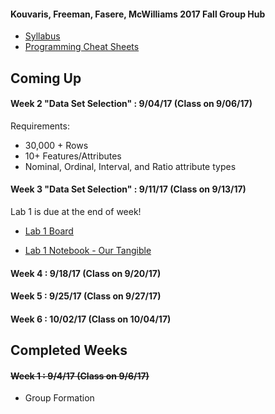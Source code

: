 #### Kouvaris, Freeman, Fasere, McWilliams 2017 Fall Group Hub

* [Syllabus](https://github.com/htpeter/pdti_DataMining/blob/master/Course%20Materials/Syllabus.pdf)
* [Programming Cheat Sheets]()

## Coming Up

#### Week 2 "Data Set Selection" : 9/04/17 (Class on 9/06/17)

Requirements:
* 30,000 + Rows
* 10+ Features/Attributes
* Nominal, Ordinal, Interval, and Ratio attribute types

#### Week 3 "Data Set Selection" : 9/11/17 (Class on 9/13/17)

Lab 1 is due at the end of week!

* [Lab 1 Board](https://github.com/htpeter/pdti_DataMining/projects/1)

* [Lab 1 Notebook - Our Tangible](https://github.com/htpeter/pdti_DataMining/blob/master/Lab_1/Lab%201%20Notebook.ipynb)

#### Week 4 : 9/18/17 (Class on 9/20/17)

#### Week 5 : 9/25/17 (Class on 9/27/17)

#### Week 6 : 10/02/17 (Class on 10/04/17)


## Completed Weeks

#### ~~Week 1 : 9/4/17 (Class on 9/6/17)~~

* Group Formation
